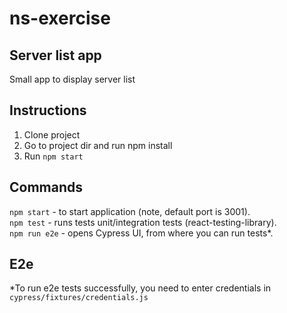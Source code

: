 # ns-exercise

## Server list app
Small app to display server list

## Instructions
1. Clone project
2. Go to project dir and run npm install
3. Run `npm start`

## Commands
`npm start` - to start application (note, default port is 3001). <br>
`npm test` - runs tests unit/integration tests (react-testing-library). <br>
`npm run e2e` - opens Cypress UI, from where you can run tests*.

## E2e
*To run e2e tests successfully, you need to enter credentials in `cypress/fixtures/credentials.js`
